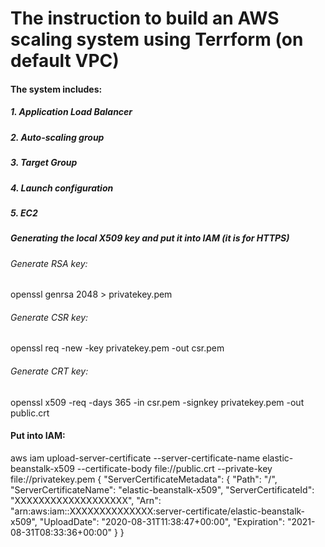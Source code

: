 # The instruction to build an AWS scaling system using Terrform (on default VPC)
#### The system includes:
##### 1. Application Load Balancer
##### 2. Auto-scaling group
##### 3. Target Group
##### 4. Launch configuration
##### 5. EC2

 ##### Generating the local X509 key and put it into IAM (it is for HTTPS) 
 ###### Generate RSA key:
 openssl genrsa 2048 > privatekey.pem 
 ###### Generate CSR key:
 openssl req -new -key privatekey.pem -out csr.pem 
 ###### Generate CRT key:
 openssl x509 -req -days 365 -in csr.pem -signkey privatekey.pem -out public.crt 

#### Put into IAM:
 aws iam upload-server-certificate --server-certificate-name elastic-beanstalk-x509 --certificate-body file://public.crt --private-key file://privatekey.pem
 {
    "ServerCertificateMetadata": {
        "Path": "/",
        "ServerCertificateName": "elastic-beanstalk-x509",
         "ServerCertificateId": "XXXXXXXXXXXXXXXXXXX",
         "Arn": "arn:aws:iam::XXXXXXXXXXXXXX:server-certificate/elastic-beanstalk-x509",
         "UploadDate": "2020-08-31T11:38:47+00:00",
         "Expiration": "2021-08-31T08:33:36+00:00"
     }
 }
